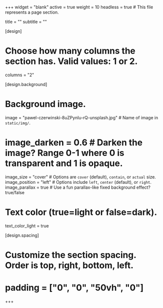 +++
widget = "blank"
active = true
weight = 10
headless = true  # This file represents a page section.

title = ""
subtitle = ""

[design]
  # Choose how many columns the section has. Valid values: 1 or 2.
  columns = "2"

[design.background]    
  # Background image.
  image = "pawel-czerwinski-8uZPynIu-rQ-unsplash.jpg"  # Name of image in `static/img/`.
  # image_darken = 0.6  # Darken the image? Range 0-1 where 0 is transparent and 1 is opaque.
  image_size = "cover"  #  Options are `cover` (default), `contain`, or `actual` size.
  image_position = "left"  # Options include `left`, `center` (default), or `right`.
  image_parallax = true  # Use a fun parallax-like fixed background effect? true/false
  
  # Text color (true=light or false=dark).
  text_color_light = true

[design.spacing]
  # Customize the section spacing. Order is top, right, bottom, left.
  # padding = ["0", "0", "50vh", "0"]

+++
